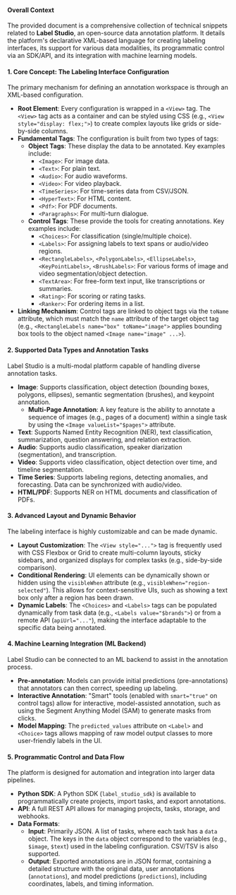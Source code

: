 #### Overall Context
The provided document is a comprehensive collection of technical snippets related to **Label Studio**, an open-source data annotation platform. It details the platform's declarative XML-based language for creating labeling interfaces, its support for various data modalities, its programmatic control via an SDK/API, and its integration with machine learning models.

#### 1. Core Concept: The Labeling Interface Configuration
The primary mechanism for defining an annotation workspace is through an XML-based configuration.

*   **Root Element**: Every configuration is wrapped in a `<View>` tag. The `<View>` tag acts as a container and can be styled using CSS (e.g., `<View style="display: flex;">`) to create complex layouts like grids or side-by-side columns.
*   **Fundamental Tags**: The configuration is built from two types of tags:
    *   **Object Tags**: These display the data to be annotated. Key examples include:
        *   `<Image>`: For image data.
        *   `<Text>`: For plain text.
        *   `<Audio>`: For audio waveforms.
        *   `<Video>`: For video playback.
        *   `<TimeSeries>`: For time-series data from CSV/JSON.
        *   `<HyperText>`: For HTML content.
        *   `<Pdf>`: For PDF documents.
        *   `<Paragraphs>`: For multi-turn dialogue.
    *   **Control Tags**: These provide the tools for creating annotations. Key examples include:
        *   `<Choices>`: For classification (single/multiple choice).
        *   `<Labels>`: For assigning labels to text spans or audio/video regions.
        *   `<RectangleLabels>`, `<PolygonLabels>`, `<EllipseLabels>`, `<KeyPointLabels>`, `<BrushLabels>`: For various forms of image and video segmentation/object detection.
        *   `<TextArea>`: For free-form text input, like transcriptions or summaries.
        *   `<Rating>`: For scoring or rating tasks.
        *   `<Ranker>`: For ordering items in a list.
*   **Linking Mechanism**: Control tags are linked to object tags via the `toName` attribute, which must match the `name` attribute of the target object tag (e.g., `<RectangleLabels name="box" toName="image">` applies bounding box tools to the object named `<Image name="image" ...>`).

#### 2. Supported Data Types and Annotation Tasks
Label Studio is a multi-modal platform capable of handling diverse annotation tasks.

*   **Image**: Supports classification, object detection (bounding boxes, polygons, ellipses), semantic segmentation (brushes), and keypoint annotation.
    *   **Multi-Page Annotation**: A key feature is the ability to annotate a sequence of images (e.g., pages of a document) within a single task by using the `<Image valueList="$pages">` attribute.
*   **Text**: Supports Named Entity Recognition (NER), text classification, summarization, question answering, and relation extraction.
*   **Audio**: Supports audio classification, speaker diarization (segmentation), and transcription.
*   **Video**: Supports video classification, object detection over time, and timeline segmentation.
*   **Time Series**: Supports labeling regions, detecting anomalies, and forecasting. Data can be synchronized with audio/video.
*   **HTML/PDF**: Supports NER on HTML documents and classification of PDFs.

#### 3. Advanced Layout and Dynamic Behavior
The labeling interface is highly customizable and can be made dynamic.

*   **Layout Customization**: The `<View style="...">` tag is frequently used with CSS Flexbox or Grid to create multi-column layouts, sticky sidebars, and organized displays for complex tasks (e.g., side-by-side comparison).
*   **Conditional Rendering**: UI elements can be dynamically shown or hidden using the `visibleWhen` attribute (e.g., `visibleWhen="region-selected"`). This allows for context-sensitive UIs, such as showing a text box only after a region has been drawn.
*   **Dynamic Labels**: The `<Choices>` and `<Labels>` tags can be populated dynamically from task data (e.g., `<Labels value="$brands">`) or from a remote API (`apiUrl="..."`), making the interface adaptable to the specific data being annotated.

#### 4. Machine Learning Integration (ML Backend)
Label Studio can be connected to an ML backend to assist in the annotation process.

*   **Pre-annotation**: Models can provide initial predictions (pre-annotations) that annotators can then correct, speeding up labeling.
*   **Interactive Annotation**: "Smart" tools (enabled with `smart="true"` on control tags) allow for interactive, model-assisted annotation, such as using the Segment Anything Model (SAM) to generate masks from clicks.
*   **Model Mapping**: The `predicted_values` attribute on `<Label>` and `<Choice>` tags allows mapping of raw model output classes to more user-friendly labels in the UI.

#### 5. Programmatic Control and Data Flow
The platform is designed for automation and integration into larger data pipelines.

*   **Python SDK**: A Python SDK (`label_studio_sdk`) is available to programmatically create projects, import tasks, and export annotations.
*   **API**: A full REST API allows for managing projects, tasks, storage, and webhooks.
*   **Data Formats**:
    *   **Input**: Primarily JSON. A list of tasks, where each task has a `data` object. The keys in the `data` object correspond to the variables (e.g., `$image`, `$text`) used in the labeling configuration. CSV/TSV is also supported.
    *   **Output**: Exported annotations are in JSON format, containing a detailed structure with the original data, user annotations (`annotations`), and model predictions (`predictions`), including coordinates, labels, and timing information.
